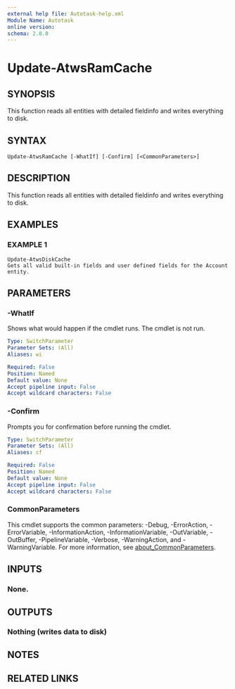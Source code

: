 ```yaml
---
external help file: Autotask-help.xml
Module Name: Autotask
online version:
schema: 2.0.0
---
```


# Update-AtwsRamCache

## SYNOPSIS
This function reads all entities with detailed fieldinfo and writes everything to disk.

## SYNTAX

```
Update-AtwsRamCache [-WhatIf] [-Confirm] [<CommonParameters>]
```

## DESCRIPTION
This function reads all entities with detailed fieldinfo and writes everything to disk.

## EXAMPLES

### EXAMPLE 1
```
Update-AtwsDiskCache
Gets all valid built-in fields and user defined fields for the Account entity.
```

## PARAMETERS

### -WhatIf
Shows what would happen if the cmdlet runs.
The cmdlet is not run.

```yaml
Type: SwitchParameter
Parameter Sets: (All)
Aliases: wi

Required: False
Position: Named
Default value: None
Accept pipeline input: False
Accept wildcard characters: False
```

### -Confirm
Prompts you for confirmation before running the cmdlet.

```yaml
Type: SwitchParameter
Parameter Sets: (All)
Aliases: cf

Required: False
Position: Named
Default value: None
Accept pipeline input: False
Accept wildcard characters: False
```

### CommonParameters
This cmdlet supports the common parameters: -Debug, -ErrorAction, -ErrorVariable, -InformationAction, -InformationVariable, -OutVariable, -OutBuffer, -PipelineVariable, -Verbose, -WarningAction, and -WarningVariable. For more information, see [about_CommonParameters](http://go.microsoft.com/fwlink/?LinkID=113216).

## INPUTS

### None.
## OUTPUTS

### Nothing (writes data to disk)
## NOTES

## RELATED LINKS
